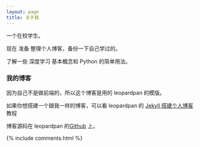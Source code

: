 ```yaml
---
layout: page
title: 关于我 
---
```


一个在校学生。
<p>
现在 准备 整理个人博客，备份一下自己学过的。
<p>
了解一些 深度学习 基本概念和 Python 的简单用法。

<p>

<h3> 我的博客 </h3>  

<p>

因为自己不是做前端的，所以这个博客是用的 leopardpan 的模版。

<p>

如果你想搭建一个跟我一样的博客，可以看 leopardpan 的 
<a href="https://baixin.io/2016/10/jekyll_tutorials1/"> Jekyll 搭建个人博客 </a>
教程

<p> 

博客源码在 leopardpan 的<a target="_blank" href='https://github.com/leopardpan/leopardpan.github.io/'>Github</a> 上。

<p> 

<p> 

<p> 


{% include comments.html %}

